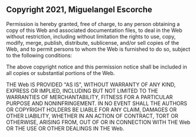 ## Copyright 2021, Miguelangel Escorche

Permission is hereby granted, free of charge, to any person obtaining a copy of this Web and associated documentation files, to deal in the Web without restriction, including without limitation the rights to use, copy, modify, merge, publish, distribute, sublicense, and/or sell copies of the Web, and to permit persons to whom the Web is furnished to do so, subject to the following conditions:

The above copyright notice and this permission notice shall be included in all copies or substantial portions of the Web.

THE Web IS PROVIDED "AS IS", WITHOUT WARRANTY OF ANY KIND, EXPRESS OR IMPLIED, INCLUDING BUT NOT LIMITED TO THE WARRANTIES OF MERCHANTABILITY, FITNESS FOR A PARTICULAR PURPOSE AND NONINFRINGEMENT. IN NO EVENT SHALL THE AUTHORS OR COPYRIGHT HOLDERS BE LIABLE FOR ANY CLAIM, DAMAGES OR OTHER LIABILITY, WHETHER IN AN ACTION OF CONTRACT, TORT OR OTHERWISE, ARISING FROM, OUT OF OR IN CONNECTION WITH THE Web OR THE USE OR OTHER DEALINGS IN THE Web.
